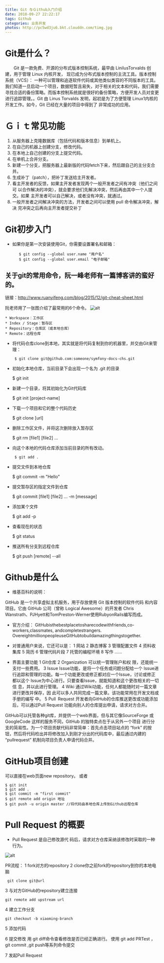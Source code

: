 ```yaml
---
title: Git 与Ｇithub入门介绍
date: 2018-09-27 22:22:17
tags: Github
categories: 业务开发
photos: http://pc5wd3ju6.bkt.clouddn.com/timg.jpg
---
```


# Git是什么？
　　Git 是一款免费、开源的分布式版本控制系统，最早由 LinilusTorvalds 创建，用于管理 Linux 内核开发， 现已成为分布式版本控制的主流工具。版本控制系统（VCS）： 一种可以管理和追逐软件代码或其他类似类容的不同版本的工具。我们知道一旦启动一个项目，数据短暂且易失，对于相关的文本和代码，我们需要寻找合适的备份策略。而版本控制系统就是很好的备份策略，方便开发人员对变更进行追踪管理。。Git 由 Linus Torvalds 发明，起初是为了方便管理 Linux1内核的开发工作。如今，Git 已经在大量的项目中得到了 非常成功的应用。 
　　
# Ｇｉｔ常见功能
1. 从服务器上克隆数据库（包括代码和版本信息）到单机上。 
2. 在自己的机器上创建分支，修改代码。
3. 在本地上自己创建的分支上提交代码。
4. 在单机上合并分支。
5. 新建⼀个分⽀，把服务器上最新版的代码fetch下来，然后跟⾃⼰的主分⽀合并。 
6. ⽣成补丁（patch），把补丁发送给主开发者。   
7.  看主开发者的反馈，如果主开发者发现两个⼀般开发者之间有冲突（他们之间可 以合作解决的冲突），就会要求他们先解决冲突，然后再由其中⼀个⼈提交。如果 主开发者可以⾃⼰解决，或者没有冲突，就通过。 
8. ⼀般开发者之间解决冲突的⽅法，开发者之间可以使⽤ pull 命令解决冲突，解决 完冲突之后再向主开发者提交补丁

# Git初步入门
* 如果你是第一次安装使用Git，你需要设置署名和邮箱：

         $ git config --global user.name "⽤户名" 
         $ git config --global user.email "电⼦邮箱"

## 关于git的常用命令，阮一峰老师有一篇博客讲的蛮好的。
  链接：http://www.ruanyifeng.com/blog/2015/12/git-cheat-sheet.html

阮老师用了一张图介绍了最常用的6个命令。
![alt](http://pc5wd3ju6.bkt.clouddn.com/git.png)
```
* Workspace：工作区
* Index / Stage：暂存区
* Repository：仓库区（或本地仓库）
* Remote：远程仓库
```

* 将代码仓库clone到本地，其实就是将代码复制到你的机器⾥，并交由Git来管理：

       $ git clone git@github.com:someone/symfony-docs-chs.git

* 初始化本地仓库，当前目录下会出现一个名为 .git 的目录
    
    $ git init
    
* 新建一个目录，将其初始化为Git代码库
    
    $ git init [project-name]

* 下载一个项目和它的整个代码历史

     $ git clone [url]

* 删除工作区文件，并将这次删除放入暂存区

    $ git rm [file1] [file2] ...

* 向这个本地的代码仓库添加当前目录的所有改动。
        
       $ git add .

* 提交文件到本地仓库
     
     $ git commit -m "Hello"   
     
* 提交暂存区的指定文件到仓库
    
     $ git commit [file1] [file2] ... -m [message]

* 添加某个文件

     $ git add -p

* 查看现在的状态

    $ git status

* 推送所有分支到远程仓库

     $ git push [remote] --all
# Github是什么

* 维基百科的说明：

GitHub 是⼀个共享虚拟主机服务，⽤于存放使⽤ Git 版本控制的软件代码 和内容项⽬。它由 GitHub 公司（曾称 Logical Awesome）的开发者 Chris Wanstrath、PJHyett和TomPreston-Werner使⽤RubyonRails编写⽽成。

* 官方介绍：
GitHubisthebestplacetosharecodewithfriends,co-workers,classmates, andcompletestrangers. OvereightmillionpeopleuseGitHubtobuildamazingthingstogether.

* 对普通用户来说，它还可以是：
1 网站
2 静态博客
3 管理配置文件
4 资料收集库
5 简历
6 管理代码片段
7 托管的编程环境
8 写作
……
* 界面主要功能
1 Git仓库
2 Organization
可以统一管理账户和权 限，还能统一支付一些费用。 
3 Issue
Issue功能，是将一个任务或问题分配给一个 Issue进行追踪和管理的功能。每一个功能更改或修正都对应一个Issue，讨论或修正都以这个 Issue为中心进行。只要查看Issue，就能知道和这个更改相关的一切信 息，并以此进行管理。 
4 Wiki
通过Wiki功能，任何人都能随时对一篇文章进行更改并保存，因 此可以多人共同完成一篇文章。该功能常用在开发文档或手册的编写 中。
5 Pull Request 
开发者向GitHub的仓库推送更改或功能添加后，可以通过Pull Request 功能向别人的仓库提出申请，请求对方合并。


GitHub可以托管各种git库，并提供⼀个web界⾯，但与其它像SourceForge 或 GoogleCode 这样的服务不同，GitHub 的独特卖点在于从另外⼀个项⽬ 进⾏分⽀的简易性。为⼀个项⽬贡献代码⾮常简单：⾸先点击项⽬站点的 “fork” 的按钮，然后将代码检出并将修改加⼊到刚才分出的代码库中，最后通过内建的 “pullrequest” 机制向项⽬负责⼈申请代码合并。

# GitHub项目创建
可以直接在web页面new repository。
或者
```
$ git init 
$ git add .
$ git commit -m "first commit" 
$ git remote add origin 地址
$ git push -u origin master //将代码由本地仓库上传到Github远程仓库
```

# Pull Request 的概要
* Pull Request 是自己修改源代 码后，请求对方仓库采纳该修改时采取的一种行为。

![alt](http://pc5wd3ju6.bkt.clouddn.com/pushrequest.PNG)

PR流程：
1 fork对方的repository
2 clone你之前fork的repository到你的本地电脑
      
     git clone git@url
3 与对方GitHub的repository建立连接

    git remote add upstream url
4 建立工作分支

    git checkout -b xiaoming-branch
5 添加代码

6 提交修改
用 git diff命令查看修改是否已经正确进行。
使用 git add PRTest ，git commit ,git push等系列命令提交

7 发起Pull Request
